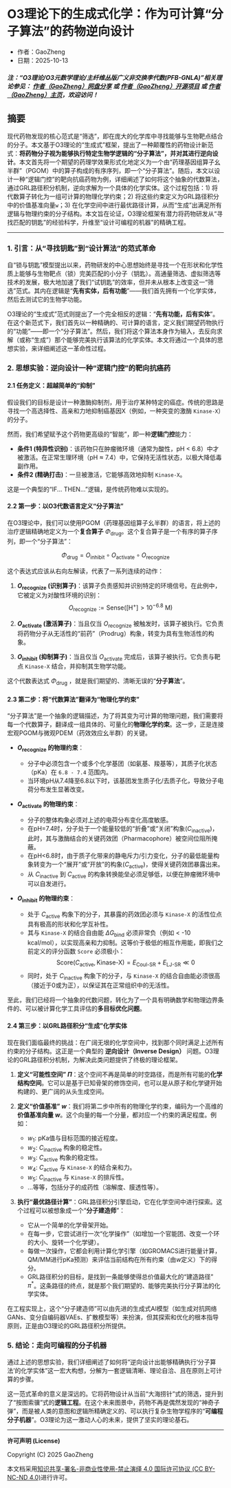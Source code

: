 # O3理论下的生成式化学：作为可计算“分子算法”的药物逆向设计

- 作者：GaoZheng
- 日期：2025-10-13

#### ***注：“O3理论/O3元数学理论/主纤维丛版广义非交换李代数(PFB-GNLA)”相关理论参见： [作者（GaoZheng）网盘分享](https://drive.google.com/drive/folders/1lrgVtvhEq8cNal0Aa0AjeCNQaRA8WERu?usp=sharing) 或 [作者（GaoZheng）开源项目](https://github.com/CTaiDeng/open_meta_mathematical_theory) 或 [作者（GaoZheng）主页](https://mymetamathematics.blogspot.com)，欢迎访问！***

## 摘要
现代药物发现的核心范式是“筛选”，即在庞大的化学库中寻找能够与生物靶点结合的分子。本文基于O3理论的“生成式”框架，提出了一种颠覆性的药物设计新范式：**将药物分子视为能够执行特定生物学逻辑的“分子算法”，并对其进行逆向设计**。本文首先将一个期望的药理学效果形式化地定义为一个由“药理基因组算子幺半群”（PGOM）中的算子构成的有序序列，即一个“分子算法”。随后，本文以设计一种“逻辑门控”的靶向抗癌药物为例，详细阐述了如何将这个抽象的代数算法，通过GRL路径积分机制，逆向求解为一个具体的化学实体。这个过程包括：1) 将代数算子转化为一组可计算的物理化学约束；2) 将这些约束定义为GRL路径积分中的价值基准向量`w`；3) 在化学空间中进行最优路径计算，从而“生成”出满足所有逻辑与物理约束的分子结构。本文旨在论证，O3理论框架有潜力将药物研发从“寻找匹配的钥匙”的经验科学，升维至“设计可编程的机器”的精确工程。

---

### **1. 引言：从“寻找钥匙”到“设计算法”的范式革命**

自“锁与钥匙”模型提出以来，药物研发的中心思想始终是寻找一个在形状和化学性质上能够与生物靶点（锁）完美匹配的小分子（钥匙）。高通量筛选、虚拟筛选等技术的发展，极大地加速了我们“试钥匙”的效率，但并未从根本上改变这一“筛选”范式。其内在逻辑是“**先有实体，后有功能**”——我们首先拥有一个化学实体，然后去测试它的生物学功能。

O3理论的“生成式”范式则提出了一个完全相反的逻辑：“**先有功能，后有实体**”。在这个新范式下，我们首先以一种精确的、可计算的语言，定义我们期望药物执行的“功能”——即一个“分子算法”。然后，我们将这个算法本身作为输入，去反向求解（或称“生成”）那个能够完美执行该算法的化学实体。本文将通过一个具体的思想实验，来详细阐述这一革命性过程。

### **2. 思想实验：逆向设计一种“逻辑门控”的靶向抗癌药**

#### **2.1 任务定义：超越简单的“抑制”**

假设我们的目标是设计一种激酶抑制剂，用于治疗某种特定的癌症。传统的思路是寻找一个高选择性、高亲和力地抑制癌基因X（例如，一种突变的激酶 `Kinase-X`）的分子。

然而，我们希望赋予这个药物更高级的“智能”，即一种**逻辑门控**能力：
* **条件1 (特异性识别)**：该药物只在肿瘤微环境（通常为酸性，pH < 6.8）中才被激活。在正常生理环境（pH ≈ 7.4）中，它保持无活性状态，以极大降低毒副作用。
* **条件2 (精确打击)**：一旦被激活，它能够高效地抑制 `Kinase-X`。

这是一个典型的“IF... THEN...”逻辑，是传统药物难以实现的。

#### **2.2 第一步：以O3代数语言定义“分子算法”**

在O3理论中，我们可以使用PGOM（药理基因组算子幺半群）的语言，将上述的治疗逻辑精确地定义为一个**复合算子** $\Phi_{\text{drug}}$。这个复合算子是一个有序的算子序列，即一个“分子算法”：

$$\Phi_{\text{drug}} = O_{\text{inhibit}} \circ O_{\text{activate}} \circ O_{\text{recognize}}$$

这个表达式应该从右向左解读，代表了一系列连续的动作：

1.  **$O_{\text{recognize}}$ (识别算子)**：该算子负责感知并识别特定的环境信号。在此例中，它被定义为对酸性环境的识别：
    $$O_{\text{recognize}} := \text{Sense}([\text{H}^+] > 10^{-6.8} \text{ M})$$

2.  **$O_{\text{activate}}$ (激活算子)**：当且仅当 $O_{\text{recognize}}$ 被触发时，该算子被执行。它负责将药物分子从无活性的“前药”（Prodrug）构象，转变为具有生物活性的构象。

3.  **$O_{\text{inhibit}}$ (抑制算子)**：当且仅当 $O_{\text{activate}}$ 完成后，该算子被执行。它负责与靶点 `Kinase-X` 结合，并抑制其生物学功能。

这个代数表达式 $\Phi_{\text{drug}}$ ，就是我们期望的、清晰无误的“**分子算法**”。

#### **2.3 第二步：将“代数算法”翻译为“物理化学约束”**

“分子算法”是一个抽象的逻辑描述，为了将其变为可计算的物理问题，我们需要将每一个代数算子，翻译成一组具体的、可量化的**物理化学约束**。这一步，正是连接宏观PGOM与微观PDEM（药效效应幺半群）的关键。

* **$O_{\text{recognize}}$ 的物理约束**：
    * 分子中必须包含一个或多个化学基团（如氨基、羧基等），其质子化状态（pKa）在 `6.8 - 7.4` 范围内。
    * 当环境pH从7.4降至6.8以下时，该基团发生质子化/去质子化，导致分子电荷分布发生显著改变。

* **$O_{\text{activate}}$ 的物理约束**：
    * 分子的整体构象必须对上述的电荷分布变化高度敏感。
    * 在pH=7.4时，分子处于一个能量较低的“折叠”或“关闭”构象($C_{\text{inactive}}$)，此时，其与激酶结合的关键药效团（Pharmacophore）被空间位阻所掩蔽。
    * 在pH<6.8时，由于质子化带来的静电斥力/引力变化，分子的最低能量构象转变为一个“展开”或“开放”的构象($C_{\text{active}}$)，使得关键药效团暴露出来。
    * 从 $C_{\text{inactive}}$ 到 $C_{\text{active}}$ 的构象转换能垒必须足够低，以便在肿瘤微环境中可以自发进行。

* **$O_{\text{inhibit}}$ 的物理约束**：
    * 处于 $C_{\text{active}}$ 构象下的分子，其暴露的药效团必须与 `Kinase-X` 的活性位点具有极高的形状和化学互补性。
    * 其与 `Kinase-X` 的结合自由能 $\Delta G_{\text{bind}}$ 必须非常负（例如 < -10 kcal/mol），以实现高亲和力抑制。这等价于极低的相互作用能，即我们之前定义的评分函数 `Score` 必须极小：
        $$\text{Score}(C_{\text{active}}, \text{Kinase-X}) = E_{\text{Coul-SR}} + E_{\text{LJ-SR}} \ll 0$$
    * 同时，处于 $C_{\text{inactive}}$ 构象下的分子，与 `Kinase-X` 的结合自由能必须很高（接近于0或为正），以保证其在正常组织中的无活性。

至此，我们已经将一个抽象的代数问题，转化为了一个具有明确数学和物理边界条件的、可以被计算化学工具评估的**多目标优化问题**。

#### **2.4 第三步：以GRL路径积分“生成”化学实体**

现在我们面临最终的挑战：在广阔无垠的化学空间中，找到那个同时满足上述所有约束的分子结构。这正是一个典型的 **逆向设计（Inverse Design）** 问题。O3理论的GRL路径积分机制，为解决此类问题提供了终极的理论框架。

1.  **定义“可能性空间” $\Pi$**：这个空间不再是简单的时空路径，而是所有可能的**化学结构空间**。它可以是基于已知骨架的修饰空间，也可以是从原子和化学键开始构建的、更广阔的从头生成空间。

2.  **定义“价值基准” $w$**：我们将第二步中所有的物理化学约束，编码为一个高维的**价值基准向量 $w$**。这个向量的每一个分量，都对应一个约束的满足程度。例如：
    * $w_1$: pKa值与目标范围的接近程度。
    * $w_2$: $C_{\text{inactive}}$ 构象的稳定性。
    * $w_3$: $C_{\text{active}}$ 构象的稳定性。
    * $w_4$: $C_{\text{active}}$ 与 `Kinase-X` 的结合亲和力。
    * $w_5$: $C_{\text{inactive}}$ 与 `Kinase-X` 的排斥性。
    * ...等等，包括分子的成药性（溶解度、膜透性等）。

3.  **执行“最优路径计算”**：GRL路径积分引擎启动，它在化学空间中进行探索。这个过程可以被想象成一个“**分子建造师**”：
    * 它从一个简单的化学骨架开始。
    * 在每一步，它尝试进行一次“化学操作”（如增加一个官能团、改变一个环的大小、旋转一个化学键）。
    * 每做一次操作，它都会利用计算化学引擎（如GROMACS进行能量计算，QM/MM进行pKa预测）来评估当前结构在所有约束（由$w$定义）下的得分。
    * GRL路径积分的目标，是找到一条能够使得总价值最大化的“建造路径” $\pi^*$。这条路径的终点，就是那个我们期望的、能够完美执行分子算法的化学实体。

在工程实现上，这个“分子建造师”可以由先进的生成式AI模型（如生成对抗网络GANs、变分自编码器VAEs、扩散模型等）来扮演，但其探索和优化的根本指导原则，正是由O3理论的GRL路径积分所提供。

### **5. 结论：走向可编程的分子机器**

通过上述的思想实验，我们详细阐述了如何将“逆向设计出能够精确执行‘分子算法’的化学实体”这一宏大构想，分解为一套逻辑清晰、理论自洽、且在原则上可计算的步骤。

这一范式革命的意义是深远的。它将药物设计从当前“大海捞针”式的筛选，提升到了“按图索骥”式的**逻辑工程**。在这个未来图景中，药物不再是偶然发现的“神奇子弹”，而是被人类的意图和逻辑所精确定义的、可以执行复杂生物学程序的“**可编程分子机器**”。O3理论为这一激动人心的未来，提供了坚实的理论基石。

---

**许可声明 (License)**

Copyright (C) 2025 GaoZheng

本文档采用[知识共享-署名-非商业性使用-禁止演绎 4.0 国际许可协议 (CC BY-NC-ND 4.0)](https://creativecommons.org/licenses/by-nc-nd/4.0/deed.zh-Hans)进行许可。
